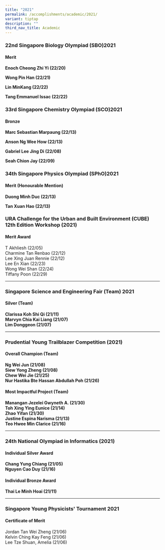 ```yaml
---
title: "2021"
permalink: /accomplishments/academic/2021/
variant: tiptap
description: ""
third_nav_title: Academic
---
```

<h3>22nd Singapore Biology Olympiad (SBO)2021</h3>
<h4>Merit</h4>
<p><strong>Enoch Cheong Zhi Yi (22/20)</strong>
</p>
<p><strong>Wong Pin Han (22/21)</strong>
</p>
<p><strong>Lin MinKang (22/22)</strong>
</p>
<p><strong>Tang Emmanuel Issac (22/22)</strong>
</p>
<h3>33rd Singapore Chemistry Olympiad (SCO)2021</h3>
<h4>Bronze</h4>
<p><strong>Marc Sebastian Marpaung (22/13)</strong>
</p>
<p><strong>Anson Ng Wee How (22/13)</strong>
</p>
<p><strong>Gabriel Lee Jing Di (22/08)</strong>
</p>
<p><strong>Seah Chion Jay (22/09)</strong>
</p>
<h3>34th Singapore Physics Olympiad (SPhO)2021</h3>
<h4>Merit (Honourable Mention)</h4>
<p><strong>Duong Minh Duc (22/13)</strong>
</p>
<p><strong>Tan Xuan Hao (22/13)</strong>
</p>
<h3>URA Challenge for the Urban and Built Environment (CUBE) 12th Edition Workshop (2021)</h3>
<h4>Merit Award</h4>
<p>T Akhliesh (22/05)
<br>Charmine Tan Renbao (22/12)
<br>Lee Xing Juan Rennie (22/12)
<br>Lee En Xian (22/23)
<br>Wong Wei Shan (22/24)
<br>Tiffany Poon (22/29)</p>
<hr>
<h3>Singapore Science and Engineering Fair (Team) 2021</h3>
<h4>Silver (Team)</h4>
<p><strong>Clarissa Koh Shi Qi (21/11) <br>Marvyn Chia Kai Liang (21/07) <br>Lim Donggeon (21/07)</strong>
</p>
<hr>
<h3>Prudential Young Trailblazer Competition (2021)</h3>
<h4>Overall Champion (Team)</h4>
<p><strong>Ng Wei Jun (21/08) <br>Siew Yong Zheng (21/08) <br>Chew Wei Jie (21/25) <br>Nur Hastika Bte Hassan Abdullah Poh (21/26)</strong>
</p>
<h4>Most Impactful Project (Team)</h4>
<p><strong>Manangan Jezelei Gwyneth A. (21/30) <br>Toh Xing Ying Eunice (21/14) <br>Zhao Yifan (21/30) <br>Justine Espina Narisma (21/13) <br>Teo Hwee Min Clarice (21/16)</strong>
</p>
<hr>
<h3>24th National Olympiad in Informatics (2021)</h3>
<h4>Individual Silver Award</h4>
<p><strong>Chang Yung Chiang (21/05) <br>Nguyen Cao Duy (21/16)</strong>
</p>
<h4>Individual Bronze Award</h4>
<p><strong>Thai Le Minh Hoai (21/11)</strong>
</p>
<hr>
<h3>Singapore Young Physicists' Tournament 2021</h3>
<h4>Certificate of Merit</h4>
<p>Jordan Tan Wei Zheng (21/06)
<br>Kelvin Ching Kay Feng (21/06)
<br>Lee Tze Shuan, Amelia (21/06)</p>
<p></p>